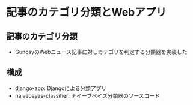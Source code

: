 # 記事のカテゴリ分類とWebアプリ

## 記事のカテゴリ分類
- GunosyのWebニュース記事に対しカテゴリを判定する分類器を実装した

## 構成
- django-app: Djangoによる分類アプリ
- naivebayes-classifier: ナイーブベイズ分類器のソースコード

